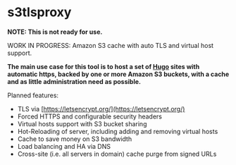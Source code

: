# s3tlsproxy

**NOTE: This is not ready for use.**

WORK IN PROGRESS: Amazon S3 cache with auto TLS and virtual host support.

**The main use case for this tool is to host a set of [Hugo](https://gohugo.io/) sites with automatic https, backed by one or more Amazon S3 buckets, with a cache and as little administration need as possible.**

Planned features:

* TLS via [https://letsencrypt.org/](https://letsencrypt.org/)
* Forced HTTPS and configurable security headers 
* Virtual hosts support with S3 bucket sharing
* Hot-Reloading of server, including adding and removing virtual hosts
* Cache to save money on S3 bandwidth
* Load balancing and HA via DNS
* Cross-site (i.e. all servers in domain) cache purge from signed URLs
